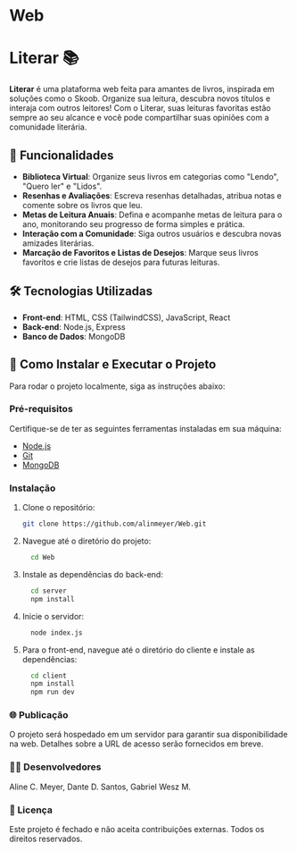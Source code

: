 # Web
# Literar 📚

**Literar** é uma plataforma web feita para amantes de livros, inspirada em soluções como o Skoob. Organize sua leitura, descubra novos títulos e interaja com outros leitores! Com o Literar, suas leituras favoritas estão sempre ao seu alcance e você pode compartilhar suas opiniões com a comunidade literária.

## 🚀 Funcionalidades

- **Biblioteca Virtual**: Organize seus livros em categorias como "Lendo", "Quero ler" e "Lidos".
- **Resenhas e Avaliações**: Escreva resenhas detalhadas, atribua notas e comente sobre os livros que leu.
- **Metas de Leitura Anuais**: Defina e acompanhe metas de leitura para o ano, monitorando seu progresso de forma simples e prática.
- **Interação com a Comunidade**: Siga outros usuários e descubra novas amizades literárias.
- **Marcação de Favoritos e Listas de Desejos**: Marque seus livros favoritos e crie listas de desejos para futuras leituras.

## 🛠️ Tecnologias Utilizadas

- **Front-end**: HTML, CSS (TailwindCSS), JavaScript, React
- **Back-end**: Node.js, Express
- **Banco de Dados**: MongoDB

## 🎯 Como Instalar e Executar o Projeto

Para rodar o projeto localmente, siga as instruções abaixo:

### Pré-requisitos

Certifique-se de ter as seguintes ferramentas instaladas em sua máquina:
- [Node.js](https://nodejs.org/)
- [Git](https://git-scm.com/)
- [MongoDB](https://www.mongodb.com/)

### Instalação

1. Clone o repositório:
   ```bash
   git clone https://github.com/alinmeyer/Web.git

2. Navegue até o diretório do projeto:
   ```bash
	 cd Web
3. Instale as dependências do back-end:
   ```bash
   	 cd server
	 npm install
4. Inicie o servidor:
   ```bash
	 node index.js
5. Para o front-end, navegue até o diretório do cliente e instale as dependências:
   ```bash
	 cd client
	 npm install
	 npm run dev

### 🌐 Publicação
O projeto será hospedado em um servidor para garantir sua disponibilidade na web. Detalhes sobre a URL de acesso serão fornecidos em breve.

### 👩‍💻 Desenvolvedores
Aline C. Meyer,
Dante D. Santos,
Gabriel Wesz M.	

### 📄 Licença
Este projeto é fechado e não aceita contribuições externas. Todos os direitos reservados.
